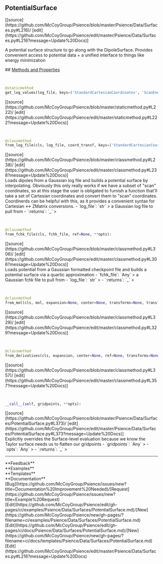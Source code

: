 ## <a id="Psience.Data.Surfaces.PotentialSurface">PotentialSurface</a> 

<div class="docs-source-link" markdown="1">
[[source](https://github.com/McCoyGroup/Psience/blob/master/Psience/Data/Surfaces.py#L216)/
[edit](https://github.com/McCoyGroup/Psience/edit/master/Psience/Data/Surfaces.py#L216?message=Update%20Docs)]
</div>

A potential surface structure to go along with the DipoleSurface.
Provides convenient access to potential data + a unified interface to things like energy minimization







<div class="collapsible-section">
 <div class="collapsible-section collapsible-section-header" markdown="1">
## <a class="collapse-link" data-toggle="collapse" href="#methods" markdown="1"> Methods and Properties</a> <a class="float-right" data-toggle="collapse" href="#methods"><i class="fa fa-chevron-down"></i></a>
 </div>
 <div class="collapsible-section collapsible-section-body collapse show" id="methods" markdown="1">
 
<a id="Psience.Data.Surfaces.PotentialSurface.get_log_values" class="docs-object-method">&nbsp;</a> 
```python
@staticmethod
get_log_values(log_file, keys=('StandardCartesianCoordinates', 'ScanEnergies')): 
```
<div class="docs-source-link" markdown="1">
[[source](https://github.com/McCoyGroup/Psience/blob/master/staticmethod.py#L222)/
[edit](https://github.com/McCoyGroup/Psience/edit/master/staticmethod.py#L222?message=Update%20Docs)]
</div>


<a id="Psience.Data.Surfaces.PotentialSurface.from_log_file" class="docs-object-method">&nbsp;</a> 
```python
@classmethod
from_log_file(cls, log_file, coord_transf, keys=('StandardCartesianCoordinates', 'ScanEnergies'), tol=0.001, **opts): 
```
<div class="docs-source-link" markdown="1">
[[source](https://github.com/McCoyGroup/Psience/blob/master/classmethod.py#L238)/
[edit](https://github.com/McCoyGroup/Psience/edit/master/classmethod.py#L238?message=Update%20Docs)]
</div>
Loads dipoles from a Gaussian log file and builds a potential surface by interpolating.
Obviously this only really works if we have a subset of "scan" coordinates, so at this stage the user is obligated
to furnish a function that'll take a set of Cartesian coordinates and convert them to "scan" coordinates.
Coordinerds can be helpful with this, as it provides a convenient syntax for Cartesian <-> ZMatrix conversions.
  - `log_file`: `str`
    > a Gaussian log file to pull from
  - `:returns`: `_`
    >


<a id="Psience.Data.Surfaces.PotentialSurface.from_fchk_file" class="docs-object-method">&nbsp;</a> 
```python
@classmethod
from_fchk_file(cls, fchk_file, ref=None, **opts): 
```
<div class="docs-source-link" markdown="1">
[[source](https://github.com/McCoyGroup/Psience/blob/master/classmethod.py#L306)/
[edit](https://github.com/McCoyGroup/Psience/edit/master/classmethod.py#L306?message=Update%20Docs)]
</div>
Loads potential from a Gaussian formatted checkpoint file and builds a potential surface via a quartic approximation
  - `fchk_file`: `Any`
    > a Gaussian fchk file to pull from
  - `log_file`: `str`
    > 
  - `:returns`: `_`
    >


<a id="Psience.Data.Surfaces.PotentialSurface.from_mol" class="docs-object-method">&nbsp;</a> 
```python
@classmethod
from_mol(cls, mol, expansion=None, center=None, transforms=None, transformed_derivatives=False, use_internals=True, **opts): 
```
<div class="docs-source-link" markdown="1">
[[source](https://github.com/McCoyGroup/Psience/blob/master/classmethod.py#L329)/
[edit](https://github.com/McCoyGroup/Psience/edit/master/classmethod.py#L329?message=Update%20Docs)]
</div>


<a id="Psience.Data.Surfaces.PotentialSurface.from_derivatives" class="docs-object-method">&nbsp;</a> 
```python
@classmethod
from_derivatives(cls, expansion, center=None, ref=None, transforms=None, transformed_derivatives=False, **opts): 
```
<div class="docs-source-link" markdown="1">
[[source](https://github.com/McCoyGroup/Psience/blob/master/classmethod.py#L357)/
[edit](https://github.com/McCoyGroup/Psience/edit/master/classmethod.py#L357?message=Update%20Docs)]
</div>


<a id="Psience.Data.Surfaces.PotentialSurface.__call__" class="docs-object-method">&nbsp;</a> 
```python
__call__(self, gridpoints, **opts): 
```
<div class="docs-source-link" markdown="1">
[[source](https://github.com/McCoyGroup/Psience/blob/master/Psience/Data/Surfaces/PotentialSurface.py#L373)/
[edit](https://github.com/McCoyGroup/Psience/edit/master/Psience/Data/Surfaces/PotentialSurface.py#L373?message=Update%20Docs)]
</div>
Explicitly overrides the Surface-level evaluation because we know the Taylor surface needs us to flatten our gridpoints
  - `gridpoints`: `Any`
    > 
  - `opts`: `Any`
    > 
  - `:returns`: `_`
    >
 </div>
</div>












---


<div markdown="1" class="text-secondary">
<div class="container">
  <div class="row">
   <div class="col" markdown="1">
**Feedback**   
</div>
   <div class="col" markdown="1">
**Examples**   
</div>
   <div class="col" markdown="1">
**Templates**   
</div>
   <div class="col" markdown="1">
**Documentation**   
</div>
   <div class="col" markdown="1">
   
</div>
   <div class="col" markdown="1">
   
</div>
   <div class="col" markdown="1">
   
</div>
</div>
  <div class="row">
   <div class="col" markdown="1">
[Bug](https://github.com/McCoyGroup/Psience/issues/new?title=Documentation%20Improvement%20Needed)/[Request](https://github.com/McCoyGroup/Psience/issues/new?title=Example%20Request)   
</div>
   <div class="col" markdown="1">
[Edit](https://github.com/McCoyGroup/Psience/edit/gh-pages/ci/examples/Psience/Data/Surfaces/PotentialSurface.md)/[New](https://github.com/McCoyGroup/Psience/new/gh-pages/?filename=ci/examples/Psience/Data/Surfaces/PotentialSurface.md)   
</div>
   <div class="col" markdown="1">
[Edit](https://github.com/McCoyGroup/Psience/edit/gh-pages/ci/docs/Psience/Data/Surfaces/PotentialSurface.md)/[New](https://github.com/McCoyGroup/Psience/new/gh-pages/?filename=ci/docs/templates/Psience/Data/Surfaces/PotentialSurface.md)   
</div>
   <div class="col" markdown="1">
[Edit](https://github.com/McCoyGroup/Psience/edit/master/Psience/Data/Surfaces.py#L216?message=Update%20Docs)   
</div>
   <div class="col" markdown="1">
   
</div>
   <div class="col" markdown="1">
   
</div>
   <div class="col" markdown="1">
   
</div>
</div>
</div>
</div>